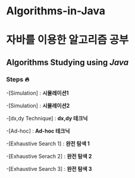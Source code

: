 # Algorithms-in-Java
# **자바**를 이용한 알고리즘 공부
## Algorithms Studying using **_Java_**


 ### Steps 🔥

-[Simulation] : **시뮬레이션1**<br>

-[Simulation] : **시뮬레이션2**<br>

-[dx,dy Technique] : **dx,dy 테크닉**<br>

-[Ad-hoc] : **Ad-hoc 테크닉**<br>

-[Exhaustive Search 1] : **완전 탐색 1**<br>

-[Exhaustive Serach 2] : **완전 탐색 2**<br>

-[Exhaustive Search 3] : **완전 탐색 3**<br>
